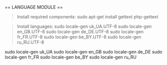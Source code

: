 == LANGUAGE MODULE ==

> Install required components:
sudo apt-get install gettext php-gettext

> Install languages:
sudo locale-gen uk_UA.UTF-8
sudo locale-gen en_GB.UTF-8
sudo locale-gen de_DE.UTF-8
sudo locale-gen fr_FR.UTF-8
sudo locale-gen be_BY.UTF-8
sudo locale-gen ru_RU.UTF-8

sudo locale-gen uk_UA
sudo locale-gen en_GB
sudo locale-gen de_DE
sudo locale-gen fr_FR
sudo locale-gen be_BY
sudo locale-gen ru_RU
